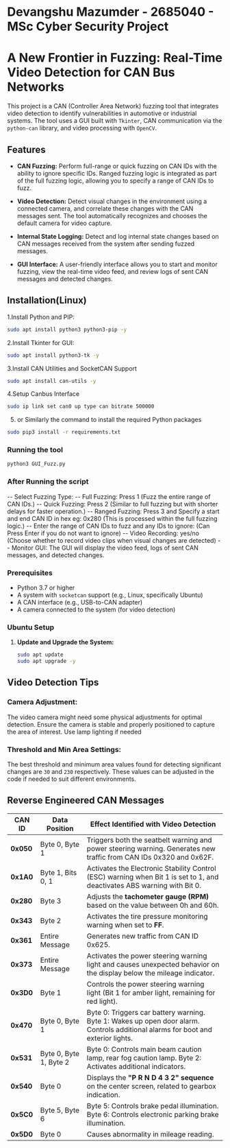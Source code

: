 # Devangshu Mazumder - 2685040 - MSc Cyber Security Project
# **A New Frontier in Fuzzing: Real-Time Video Detection for CAN Bus Networks**

This project is a CAN (Controller Area Network) fuzzing tool that integrates video detection to identify vulnerabilities in automotive or industrial systems. The tool uses a GUI built with `Tkinter`, CAN communication via the `python-can` library, and video processing with `OpenCV`.

## Features

- **CAN Fuzzing:** Perform full-range or quick fuzzing on CAN IDs with the ability to ignore specific IDs. Ranged fuzzing logic is integrated as part of the full fuzzing logic, allowing you to specify a range of CAN IDs to fuzz.

- **Video Detection:** Detect visual changes in the environment using a connected camera, and correlate these changes with the CAN messages sent. The tool automatically recognizes and chooses the default camera for video capture.

- **Internal State Logging:** Detect and log internal state changes based on CAN messages received from the system after sending fuzzed messages.

- **GUI Interface:** A user-friendly interface allows you to start and monitor fuzzing, view the real-time video feed, and review logs of sent CAN messages and detected changes.

## Installation(Linux)

1.Install Python and PIP:

```bash
sudo apt install python3 python3-pip -y
```

2.Install Tkinter for GUI:

```bash
sudo apt install python3-tk -y
```

3.Install CAN Utilities and SocketCAN Support

```bash
sudo apt install can-utils -y
```

4.Setup Canbus Interface

```bash
sudo ip link set can0 up type can bitrate 500000
```

5. or Similarly the command to install the required Python packages

```bash
sudo pip3 install -r requirements.txt
```

### Running the tool

```bash
python3 GUI_Fuzz.py
```

### After Running the script
-- Select Fuzzing Type:
-- Full Fuzzing: Press 1 (Fuzz the entire range of CAN IDs.)
-- Quick Fuzzing: Press 2 (Similar to full fuzzing but with shorter delays for faster operation.)
-- Ranged Fuzzing: Press 3 and Specify a start and end CAN ID in hex eg: 0x280 (This is processed within the full fuzzing logic.)
-- Enter the range of CAN IDs to fuzz and any IDs to ignore: (Can Press Enter if you do not want to ignore)
-- Video Recording: yes/no (Choose whether to record video clips when visual changes are detected)
-- Monitor GUI: The GUI will display the video feed, logs of sent CAN messages, and detected changes.

### Prerequisites

- Python 3.7 or higher
- A system with `socketcan` support (e.g., Linux, specifically Ubuntu)
- A CAN interface (e.g., USB-to-CAN adapter)
- A camera connected to the system (for video detection)

### Ubuntu Setup

1. **Update and Upgrade the System:**
   ```bash
   sudo apt update
   sudo apt upgrade -y

## Video Detection Tips

### Camera Adjustment:
The video camera might need some physical adjustments for optimal detection. Ensure the camera is stable and properly positioned to capture the area of interest. Use lamp lighting if needed

### Threshold and Min Area Settings:
The best threshold and minimum area values found for detecting significant changes are `30` and `230` respectively. These values can be adjusted in the code if needed to suit different environments.

## Reverse Engineered CAN Messages

| **CAN ID**  | **Data Position**      | **Effect Identified with Video Detection**                                                                              |
|-------------|------------------------|------------------------------------------------------------------------------------------------------------------------|
| **0x050**   | Byte 0, Byte 1          | Triggers both the seatbelt warning and power steering warning. Generates new traffic from CAN IDs 0x320 and 0x62F.     |
| **0x1A0**   | Byte 1, Bits 0, 1       | Activates the Electronic Stability Control (ESC) warning when Bit 1 is set to 1, and deactivates ABS warning with Bit 0. |
| **0x280**   | Byte 3                  | Adjusts the **tachometer gauge (RPM)** based on the value between 0h and 60h.                                           |
| **0x343**   | Byte 2                  | Activates the tire pressure monitoring warning when set to **FF**.                                                      |
| **0x361**   | Entire Message          | Generates new traffic from CAN ID 0x625.                                                                                |
| **0x373**   | Entire Message          | Activates the power steering warning light and causes unexpected behavior on the display below the mileage indicator.    |
| **0x3D0**   | Byte 1                  | Controls the power steering warning light (Bit 1 for amber light, remaining for red light).                              |
| **0x470**   | Byte 0, Byte 1          | Byte 0: Triggers car battery warning. Byte 1: Wakes up open door alarm. Controls additional alarms for boot and exterior lights. |
| **0x531**   | Byte 0, Byte 1, Byte 2  | Byte 0: Controls main beam caution lamp, rear fog caution lamp. Byte 2: Activates additional indicators.                 |
| **0x540**   | Byte 0                  | Displays the **"P R N D 4 3 2" sequence** on the center screen, related to gearbox indication.                          |
| **0x5C0**   | Byte 5, Byte 6          | Byte 5: Controls brake pedal illumination. Byte 6: Controls electronic parking brake illumination.                      |
| **0x5D0**   | Byte 0                  | Causes abnormality in mileage reading.                                                                                  |


